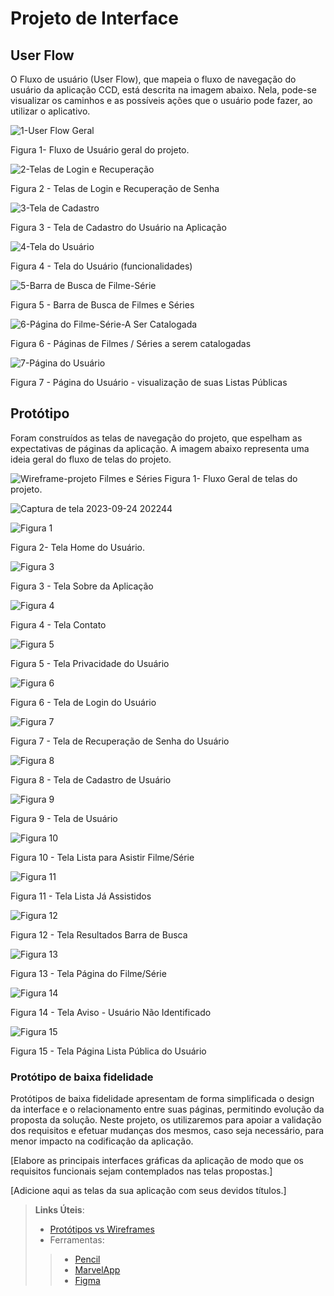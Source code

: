 
# Projeto de Interface

## User Flow

O Fluxo de usuário (User Flow), que mapeia o fluxo de navegação do usuário da aplicação CCD, está descrita na imagem abaixo. 
Nela, pode-se visualizar os caminhos e as possíveis ações que o usuário pode fazer, ao utilizar o aplicativo.

![1-User Flow Geral](https://github.com/ICEI-PUC-Minas-PMV-ADS/pmv-ads-2023-2-e1-proj-web-t6-catalogocinematograficodigital/assets/145228139/a8d991b1-61b9-4b77-9756-6db3905a65a4)

Figura 1- Fluxo de Usuário geral do projeto.

![2-Telas de Login e Recuperação](https://github.com/ICEI-PUC-Minas-PMV-ADS/pmv-ads-2023-2-e1-proj-web-t6-catalogocinematograficodigital/assets/145228139/67d1297c-67b0-4947-bb97-dec1609b9f1c)

Figura 2 - Telas de Login e Recuperação de Senha

![3-Tela de Cadastro](https://github.com/ICEI-PUC-Minas-PMV-ADS/pmv-ads-2023-2-e1-proj-web-t6-catalogocinematograficodigital/assets/145228139/aa6f89fe-2b88-4780-bfc8-c2161f6674b6)

Figura 3 - Tela de Cadastro do Usuário na Aplicação

![4-Tela do Usuário](https://github.com/ICEI-PUC-Minas-PMV-ADS/pmv-ads-2023-2-e1-proj-web-t6-catalogocinematograficodigital/assets/145228139/2c18bad0-5a80-4a7c-bea7-698dae08077e)

Figura 4 - Tela do Usuário (funcionalidades)

![5-Barra de Busca de Filme-Série](https://github.com/ICEI-PUC-Minas-PMV-ADS/pmv-ads-2023-2-e1-proj-web-t6-catalogocinematograficodigital/assets/145228139/e97294e1-0fe6-43d0-a01b-645640d7e20b)

Figura 5 - Barra de Busca de Filmes e Séries

![6-Página do Filme-Série-A Ser Catalogada](https://github.com/ICEI-PUC-Minas-PMV-ADS/pmv-ads-2023-2-e1-proj-web-t6-catalogocinematograficodigital/assets/145228139/5bb8355a-164f-4a8e-a55e-d5b813d412f8)

Figura 6 - Páginas de Filmes / Séries a serem catalogadas

![7-Página do Usuário](https://github.com/ICEI-PUC-Minas-PMV-ADS/pmv-ads-2023-2-e1-proj-web-t6-catalogocinematograficodigital/assets/145228139/d2a7a893-6fe0-4acb-a5e7-9224084516fc)

Figura 7 - Página do Usuário - visualização de suas Listas Públicas


## Protótipo

Foram construídos as telas de navegação do projeto, que espelham as expectativas de páginas da aplicação. A imagem abaixo representa uma ideia geral do fluxo de telas do projeto.

![Wireframe-projeto Filmes e Séries](https://github.com/ICEI-PUC-Minas-PMV-ADS/pmv-ads-2023-2-e1-proj-web-t6-catalogocinematograficodigital/assets/145228139/22bb9c9a-4783-4b35-8159-571d625ec3ba)
Figura 1- Fluxo Geral de telas do projeto.

![Captura de tela 2023-09-24 202244](https://github.com/ICEI-PUC-Minas-PMV-ADS/pmv-ads-2023-2-e1-proj-web-t6-catalogocinematograficodigital/assets/145228888/9e36b57f-b173-4286-8b40-cc572ccb3517)

![Figura 1](https://github.com/ICEI-PUC-Minas-PMV-ADS/pmv-ads-2023-2-e1-proj-web-t6-catalogocinematograficodigital/assets/145228888/d169e101-1963-44b3-bc37-e80a3e7475ff)

Figura 2- Tela Home do Usuário.

![Figura 3](https://github.com/ICEI-PUC-Minas-PMV-ADS/pmv-ads-2023-2-e1-proj-web-t6-catalogocinematograficodigital/assets/145228888/3051bcad-27f3-4993-a026-cac2d625fb34)

Figura 3 - Tela Sobre da Aplicação

![Figura 4](https://github.com/ICEI-PUC-Minas-PMV-ADS/pmv-ads-2023-2-e1-proj-web-t6-catalogocinematograficodigital/assets/145228888/e2e11ff6-d1a2-468c-9f78-2f6dd53fedf9)

Figura 4 - Tela Contato

![Figura 5](https://github.com/ICEI-PUC-Minas-PMV-ADS/pmv-ads-2023-2-e1-proj-web-t6-catalogocinematograficodigital/assets/145228888/92a8a600-6ea2-4917-b8fc-18d8c6634afd)

Figura 5 - Tela Privacidade do Usuário

![Figura 6](https://github.com/ICEI-PUC-Minas-PMV-ADS/pmv-ads-2023-2-e1-proj-web-t6-catalogocinematograficodigital/assets/145228888/b1aae9a6-872f-4c73-80f4-d04bfa2b5caa)

Figura 6 - Tela de Login do Usuário

![Figura 7](https://github.com/ICEI-PUC-Minas-PMV-ADS/pmv-ads-2023-2-e1-proj-web-t6-catalogocinematograficodigital/assets/145228888/ea7af7d6-5b5e-4c9c-a347-00047fb925d5)

Figura 7 - Tela de Recuperação de Senha do Usuário

![Figura 8](https://github.com/ICEI-PUC-Minas-PMV-ADS/pmv-ads-2023-2-e1-proj-web-t6-catalogocinematograficodigital/assets/145228888/80f0aed6-6d96-4024-bef2-729d4c271252)

Figura 8 - Tela de Cadastro de Usuário

![Figura 9](https://github.com/ICEI-PUC-Minas-PMV-ADS/pmv-ads-2023-2-e1-proj-web-t6-catalogocinematograficodigital/assets/145228888/1b6610aa-d918-4797-8766-806754025e8d)

Figura 9 - Tela de Usuário

![Figura 10](https://github.com/ICEI-PUC-Minas-PMV-ADS/pmv-ads-2023-2-e1-proj-web-t6-catalogocinematograficodigital/assets/145228888/d9600842-ef9c-4992-832c-575049ee8b34)

Figura 10 - Tela Lista para Asistir Filme/Série

![Figura 11](https://github.com/ICEI-PUC-Minas-PMV-ADS/pmv-ads-2023-2-e1-proj-web-t6-catalogocinematograficodigital/assets/145228888/cf94dd16-da35-46e6-9ba3-8bbea9c0c837)

Figura 11 - Tela Lista Já Assistidos

![Figura 12](https://github.com/ICEI-PUC-Minas-PMV-ADS/pmv-ads-2023-2-e1-proj-web-t6-catalogocinematograficodigital/assets/145228888/25b571de-7893-4638-9e9b-c10a3f46e7a9)

Figura 12 - Tela Resultados Barra de Busca

![Figura 13](https://github.com/ICEI-PUC-Minas-PMV-ADS/pmv-ads-2023-2-e1-proj-web-t6-catalogocinematograficodigital/assets/145228888/95304d77-b6e2-4910-b5cb-827b2fac652d)

Figura 13 - Tela Página do Filme/Série

![Figura 14](https://github.com/ICEI-PUC-Minas-PMV-ADS/pmv-ads-2023-2-e1-proj-web-t6-catalogocinematograficodigital/assets/145228888/c01d22e8-b4df-42d7-a87f-f2a3d0519033)

Figura 14 - Tela Aviso - Usuário Não Identificado

![Figura 15](https://github.com/ICEI-PUC-Minas-PMV-ADS/pmv-ads-2023-2-e1-proj-web-t6-catalogocinematograficodigital/assets/145228888/c7cab142-adf4-41f1-a34a-aabbf27018ed)

Figura 15 - Tela Página Lista Pública do Usuário


### Protótipo de baixa fidelidade

Protótipos de baixa fidelidade apresentam de forma simplificada o design da interface e o relacionamento entre suas páginas, permitindo evolução da proposta da solução. Neste projeto, os utilizaremos para apoiar a validação dos requisitos e efetuar mudanças dos mesmos, caso seja necessário, para menor impacto na codificação da aplicação.

[Elabore as principais interfaces gráficas da aplicação de modo que os requisitos funcionais sejam contemplados nas telas propostas.]

[Adicione aqui as telas da sua aplicação com seus devidos títulos.] 
 
> **Links Úteis**:
> - [Protótipos vs Wireframes](https://www.nngroup.com/videos/prototypes-vs-wireframes-ux-projects/)
>- Ferramentas:
>> - [Pencil](https://pencil.evolus.vn/)
>> - [MarvelApp](https://marvelapp.com/)
>> - [Figma](https://www.figma.com/)



